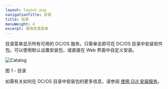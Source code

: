 ```yaml
---
layout: layout.pug
navigationTitle: 目录
title: 目录
menuWeight: 4
excerpt: 使用目录菜单
---
```


目录菜单显示所有可用的 DC/OS 服务。只需单击即可在 DC/OS 目录中安装软件包。可以使用默认设置安装包，或直接在 Web 界面中自定义安装。

![Catalog](/dcos/cn/1.11/img/catalog-ee.png)

图 1 - 目录

如需有关如何在 DC/OS 目录中安装包的更多信息，请参阅 [使用 GUI 安装服务](/dcos/cn/1.11/deploying-services/install/#catalog-tab)。

